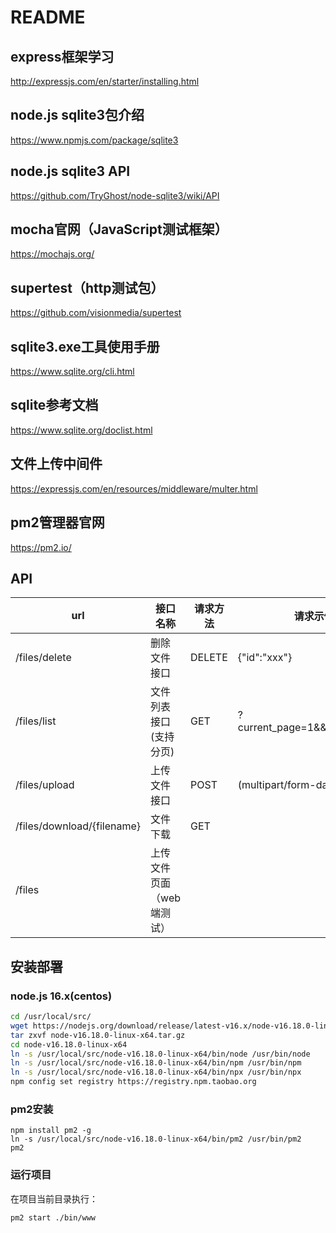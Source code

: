 # README

## express框架学习

http://expressjs.com/en/starter/installing.html

## node.js sqlite3包介绍

https://www.npmjs.com/package/sqlite3

## node.js sqlite3 API

https://github.com/TryGhost/node-sqlite3/wiki/API

## mocha官网（JavaScript测试框架）

https://mochajs.org/

## supertest（http测试包）

https://github.com/visionmedia/supertest

## sqlite3.exe工具使用手册

https://www.sqlite.org/cli.html

## sqlite参考文档

https://www.sqlite.org/doclist.html

## 文件上传中间件

https://expressjs.com/en/resources/middleware/multer.html

## pm2管理器官网

https://pm2.io/

## API
| url | 接口名称 | 请求方法 | 请求示例 |
| --- | --- | --- | --- |
| /files/delete | 删除文件接口 | DELETE | {"id":"xxx"} |
| /files/list | 文件列表接口(支持分页) | GET | ?current_page=1&&per_page=10 |
| /files/upload | 上传文件接口 | POST | (multipart/form-data)file |
| /files/download/{filename} | 文件下载 | GET |  |
| /files | 上传文件页面（web端测试） |  |  |

## 安装部署

### node.js 16.x(centos)

```bash
cd /usr/local/src/
wget https://nodejs.org/download/release/latest-v16.x/node-v16.18.0-linux-x64.tar.gz
tar zxvf node-v16.18.0-linux-x64.tar.gz
cd node-v16.18.0-linux-x64
ln -s /usr/local/src/node-v16.18.0-linux-x64/bin/node /usr/bin/node
ln -s /usr/local/src/node-v16.18.0-linux-x64/bin/npm /usr/bin/npm
ln -s /usr/local/src/node-v16.18.0-linux-x64/bin/npx /usr/bin/npx
npm config set registry https://registry.npm.taobao.org
```

### pm2安装

```
npm install pm2 -g
ln -s /usr/local/src/node-v16.18.0-linux-x64/bin/pm2 /usr/bin/pm2
pm2

```

### 运行项目

在项目当前目录执行：

```bash
pm2 start ./bin/www
```
